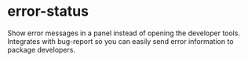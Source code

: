 # error-status

Show error messages in a panel instead of opening the developer tools. Integrates with bug-report so you can easily send error information to package developers.
